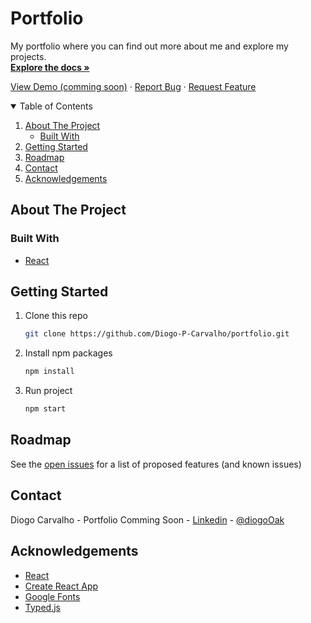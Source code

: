 # Portfolio

My portfolio where you can find out more about me and explore my projects.
<br>
<a href="https://github.com/Diogo-P-Carvalho/portfolio/blob/main/README.md"><strong>Explore the docs »</strong></a>

<a href="#">View Demo (comming soon)</a>
·
<a href="https://github.com/Diogo-P-Carvalho/portfolio/issues">Report Bug</a>
·
<a href="https://github.com/Diogo-P-Carvalho/portfolio/issues">Request Feature</a>

<!-- TABLE OF CONTENTS -->
<details open="open">
  <summary>Table of Contents</summary>
  <ol>
    <li>
      <a href="#about-the-project">About The Project</a>
      <ul>
        <li><a href="#built-with">Built With</a></li>        
      </ul>
    </li>    
    <li>
      <a href="#getting-started">Getting Started</a>     
    </li>
    <li><a href="#roadmap">Roadmap</a></li>
    <li><a href="#contact">Contact</a></li>
    <li><a href="#acknowledgements">Acknowledgements</a></li>
  </ol>
</details>

<!-- ABOUT THE PROJECT -->

## About The Project

### Built With

-   [React](https://reactjs.org/)

<!-- GETTING STARTED -->

## Getting Started

1. Clone this repo
    ```sh
    git clone https://github.com/Diogo-P-Carvalho/portfolio.git
    ```
2. Install npm packages
    ```sh
    npm install
    ```
3. Run project
    ```sh
    npm start
    ```

<!-- ROADMAP -->

## Roadmap

See the [open issues](https://github.com/Diogo-P-Carvalho/infinite-scroll/issues) for a list of proposed features (and known issues)

<!--CONTACT -->

## Contact

Diogo Carvalho - Portfolio Comming Soon - [Linkedin](www.linkedin.com/in/diogo-carvalho-83a96a14a) - [@diogoOak](https://twitter.com/diogoOak)

<!-- ACKNOWLEDGMENTS -->

## Acknowledgements

-   [React](https://reactjs.org/)
-   [Create React App](https://create-react-app.dev/)
-   [Google Fonts](https://fonts.google.com/)
-   [Typed.js](https://github.com/mattboldt/typed.js)
